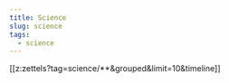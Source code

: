 ```yaml
---
title: Science
slug: science
tags:
  - science
---
```


[[z:zettels?tag=science/**&grouped&limit=10&timeline]]
